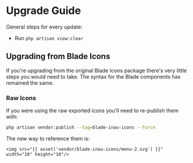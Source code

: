 # Upgrade Guide

General steps for every update:

- Run `php artisan view:clear`

## Upgrading from Blade Icons

If you're upgrading from the original Blade Icons package there's very little steps you would need to take. The syntax for the Blade components has remained the same.

### Raw Icons

If you were using the raw exported icons you'll need to re-publish them with:

```bash
php artisan vendor:publish --tag=blade-inau-icons --force
```

The new way to reference them is:

```blade
<img src="{{ asset('vendor/blade-inau-icons/menu-2.svg') }}" width="10" height="10"/>
```
